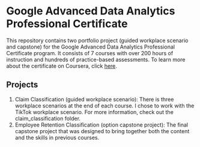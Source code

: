 # Google Advanced Data Analytics Professional Certificate

This repository contains two portfolio project (guided workplace scenario and capstone) for the Google Advanced Data Analytics Professional Certificate program. It consists of 7 courses with over 200 hours of instruction and hundreds of practice-based assessments. To learn more about the certificate on Coursera, click [here](https://www.coursera.org/professional-certificates/google-advanced-data-analytics).

## Projects

1. Claim Classification (guided workplace scenario): There is three workplace scenarios at the end of each course. I chose to work with the TikTok workplace scenario. For more information, check out the claim_classification folder.
2. Employee Retention Classification (option capstone project): The final capstone project that was designed to bring together both the content and the skills in previous courses.
